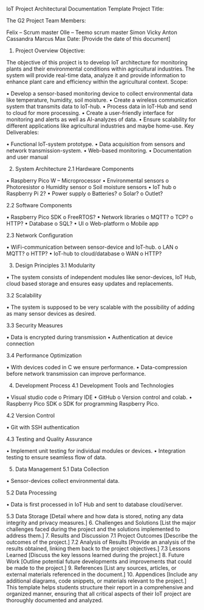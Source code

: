 IoT Project Architectural Documentation Template
Project Title: 

The G2 Project
Team Members: 

Felix – Scrum master
Olle – Teemo scrum master
Simon
Vicky
Anton
Cassandra
Marcus
Max
Date: 
[Provide the date of this document]
1. Project Overview
Objective: 

The objective of this project is to develop IoT architecture for monitoring plants and their environmental conditions within agricultural industries. The system will provide real-time data, analyze it and provide information to enhance plant care and efficiency within the agricultural context.
Scope: 

•	Develop a sensor-based monitoring device to collect environmental data like temperature, humidity, soil moisture.
•	Create a wireless communication system that transmits data to IoT-hub. 
•	Process data in IoT-Hub and send to cloud for more processing.
•	Create a user-friendly interface for monitoring and alerts as well as AI-analyzes of data.
•	Ensure scalability for different applications like agricultural industries and maybe home-use.
Key Deliverables: 

•	Functional IoT-system prototype.
•	Data acquisition from sensors and network transmission-system.
•	Web-based monitoring.
•	Documentation and user manual

2. System Architecture
2.1 Hardware Components 

•	Raspberry Pico W – Microprocessor 
•	Environmental sensors
o	Photoresistor
o	Humidity sensor
o	Soil moisture sensors
•	IoT hub
o	Raspberry Pi 2?
•	Power supply
o	Batteries? 
o	Solar?
o	Outlet?

2.2 Software Components 

•	Raspberry Pico SDK
o	FreeRTOS?
•	Network libraries
o	MQTT?
o	TCP?
o	HTTP?
•	Database
o	SQL?
•	UI
o	Web-platform
o	Mobile app


2.3 Network Configuration 

•	WiFi-communication between sensor-device and IoT-hub.
o	LAN
o	MQTT?
o	HTTP?
•	IoT-hub to cloud/database
o	WAN
o	HTTP?

3. Design Principles
3.1 Modularity

•	The system consists of independent modules like senor-devices, IoT Hub, cloud based storage and ensures easy updates and replacements.


3.2 Scalability 

•	The system is supposed to be very scalable with the possibility of adding as many sensor devices as desired.

3.3 Security Measures 

•	Data is encrypted during transmission
•	Authentication at device connection

3.4 Performance Optimization

•	With devices coded in C we ensure performance.
•	Data-compression before network transmission can improve performance.

4. Development Process
4.1 Development Tools and Technologies 

•	Visual studio code
o	Primary IDE
•	GitHub
o	Version control and colab.
•	Raspberry Pico SDK
o	SDK for programming Raspberry Pico.

4.2 Version Control 

•	Git with SSH authentication

4.3 Testing and Quality Assurance 

•	Implement unit testing for individual modules or devices.
•	Integration testing to ensure seamless flow of data.

5. Data Management
5.1 Data Collection 

•	Sensor-devices collect environmental data.

5.2 Data Processing 

•	Data is first processed in IoT Hub and sent to database cloud/server.

5.3 Data Storage 
[Detail where and how data is stored, noting any data integrity and privacy measures.]
6. Challenges and Solutions
[List the major challenges faced during the project and the solutions implemented to address them.]
7. Results and Discussion
7.1 Project Outcomes 
[Describe the outcomes of the project.]
7.2 Analysis of Results 
[Provide an analysis of the results obtained, linking them back to the project objectives.]
7.3 Lessons Learned 
[Discuss the key lessons learned during the project.]
8.	Future Work
[Outline potential future developments and improvements that could be made to the project.]
9.	References
[List any sources, articles, or external materials referenced in the document.]
10. Appendices
[Include any additional diagrams, code snippets, or materials relevant to the project.]
This template helps students structure their report in a comprehensive and organized manner, ensuring that all critical aspects of their IoT project are thoroughly documented and analyzed.
